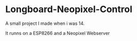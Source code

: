 # Longboard-Neopixel-Control

A small project I made when i was 14. 

It runns on a ESP8266 and a Neopixel Webserver
